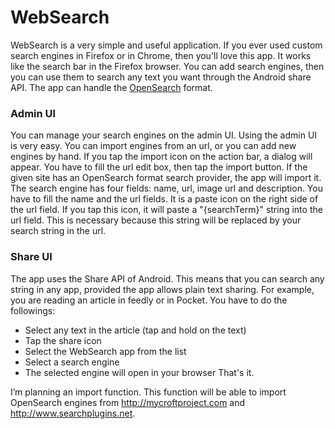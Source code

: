 WebSearch
=================

WebSearch is a very simple and useful application. If you ever used custom search engines in Firefox or in Chrome, then you'll love this app. It works like the search bar in the Firefox browser. You can add search engines, then you can use them to search any text you want through the Android share API. The app can handle the [OpenSearch](http://www.opensearch.org/) format.

### Admin UI
You can manage your search engines on the admin UI. Using the admin UI is very easy. You can import engines from an url, or you can add new engines by hand. If you tap the import icon on the action bar, a dialog will appear. You have to fill the url edit box, then tap the import button. If the given site has an OpenSearch format search provider, the app will import it. The search engine has four fields: name, url, image url and description. You have to fill the name and the url fields. It is a paste icon on the right side of the url field. If you tap this icon,  it will paste a "{searchTerm}" string into the url field. This is necessary because this string will be replaced by your search string in the url.

### Share UI
The app uses the Share API of Android. This means that you can search any string in any app, provided the app allows plain text sharing. For example, you are reading an article in feedly or in Pocket. You have to do the followings:
- Select any text in the article (tap and hold on the text)
- Tap the share icon
- Select the WebSearch app from the list
- Select a search engine
- The selected engine will open in your browser
That's it.

I’m planning an import function. This function will be able to import OpenSearch engines from http://mycroftproject.com and http://www.searchplugins.net.
